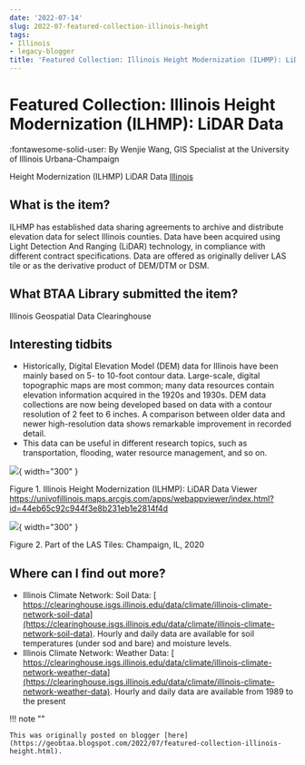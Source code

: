 ```yaml
---
date: '2022-07-14'
slug: 2022-07-featured-collection-illinois-height
tags:
- Illinois
- legacy-blogger
title: 'Featured Collection: Illinois Height Modernization (ILHMP): LiDAR Data'
---
```


# Featured Collection: Illinois Height Modernization (ILHMP): LiDAR Data

:fontawesome-solid-user: By Wenjie Wang, GIS Specialist at the University of Illinois Urbana-Champaign

Height Modernization (ILHMP) LiDAR Data [Illinois](https://geo.btaa.org/catalog/0f26df9b-15b9-4877-b235-55ed19e20d66)

## What is the item? 

ILHMP has established data sharing agreements to archive and distribute elevation data for select Illinois counties. Data have been acquired using Light Detection And Ranging (LiDAR) technology, in compliance with different contract specifications. Data are offered as originally deliver LAS tile or as the derivative product of DEM/DTM or DSM. <!-- more -->

## What BTAA Library submitted the item? 

Illinois Geospatial Data Clearinghouse 

## Interesting tidbits

* Historically, Digital Elevation Model (DEM) data for Illinois have been  mainly based on 5- to 10-foot contour data. Large-scale, digital topographic maps are most common; many data resources contain elevation information acquired in the 1920s and 1930s. DEM data collections are now being developed based on data with a contour resolution of 2 feet to 6 inches. A comparison between older data and newer high-resolution data shows remarkable improvement in recorded detail.
* This data can be useful in different research topics, such as transportation, flooding, water resource management, and so on.

[![](https://blogger.googleusercontent.com/img/a/AVvXsEjhOUb0Y8Vnbus_a-Uqwk42BKujeZR-uTgxzLw9lbyqBYR9Vp9AUq_hHVhCne-f-9DdTvpn8ljrcspkASSy4ei9Nt114nkJ_pmQAkSEt2NfMvK9xyeJB3WZ2NAt4zgFgglR6vLq0mgPEcGz5CFaeo_FMTFCS23KgkirLfMDIw5W0Oz3gzEF8S3hdG7L2Q=s320)](https://blogger.googleusercontent.com/img/a/AVvXsEjhOUb0Y8Vnbus_a-Uqwk42BKujeZR-uTgxzLw9lbyqBYR9Vp9AUq_hHVhCne-f-9DdTvpn8ljrcspkASSy4ei9Nt114nkJ_pmQAkSEt2NfMvK9xyeJB3WZ2NAt4zgFgglR6vLq0mgPEcGz5CFaeo_FMTFCS23KgkirLfMDIw5W0Oz3gzEF8S3hdG7L2Q){ width="300" }

 Figure 1. Illinois Height Modernization (ILHMP): LiDAR Data Viewer <https://univofillinois.maps.arcgis.com/apps/webappviewer/index.html?id=44eb65c92c944f3e8b231eb1e2814f4d> 

[![](https://blogger.googleusercontent.com/img/a/AVvXsEiyeKBU0z_9WzO5A-RU4BggLj-1JVSjqtXvUDFKIRSs_oWW88CENU_0HskUJbgby97NRCcr9a0fjROFpeOQZQ1W4HKTbiiEbL1akwh47MuHKgIICkYG1rgMHGe8VKIqRXuVZOJjtzINso4Zsoq94eC4Zbj6wKaQ0PyB9_PF742xinifkaPG71BLiQp_Gg=s320)](https://blogger.googleusercontent.com/img/a/AVvXsEiyeKBU0z_9WzO5A-RU4BggLj-1JVSjqtXvUDFKIRSs_oWW88CENU_0HskUJbgby97NRCcr9a0fjROFpeOQZQ1W4HKTbiiEbL1akwh47MuHKgIICkYG1rgMHGe8VKIqRXuVZOJjtzINso4Zsoq94eC4Zbj6wKaQ0PyB9_PF742xinifkaPG71BLiQp_Gg){ width="300" }

 Figure 2. Part of the LAS Tiles: Champaign, IL, 2020

## Where can I find out more?

* Illinois Climate Network: Soil Data: [ https://clearinghouse.isgs.illinois.edu/data/climate/illinois-climate-network-soil-data](https://clearinghouse.isgs.illinois.edu/data/climate/illinois-climate-network-soil-data). Hourly and daily data are available for soil temperatures (under sod and bare) and moisture levels.
* Illinois Climate Network: Weather Data: [ https://clearinghouse.isgs.illinois.edu/data/climate/illinois-climate-network-weather-data](https://clearinghouse.isgs.illinois.edu/data/climate/illinois-climate-network-weather-data). Hourly and daily data are available from 1989 to the present

!!! note ""

	This was originally posted on blogger [here](https://geobtaa.blogspot.com/2022/07/featured-collection-illinois-height.html).

